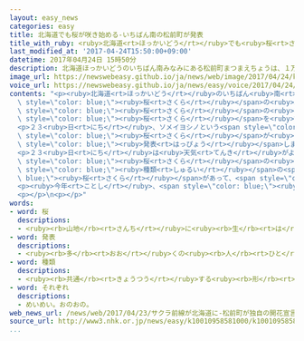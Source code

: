 ```yaml
---
layout: easy_news
categories: easy
title: 北海道でも桜が咲き始める-いちばん南の松前町が発表
title_with_ruby: <ruby>北海道<rt>ほっかいどう</rt></ruby>でも<ruby>桜<rt>さくら</rt></ruby>が<ruby>咲<rt>さ</rt></ruby>き<ruby>始<rt>はじ</rt></ruby>める　いちばん<ruby>南<rt>みなみ</rt></ruby>の<ruby>松前町<rt>まつまえちょう</rt></ruby>が<ruby>発表<rt>はっぴょう</rt></ruby>
last_modified_at: '2017-04-24T15:50:00+09:00'
datetime: 2017年04月24日 15時50分
description: 北海道ほっかいどうのいちばん南みなみにある松前町まつまえちょうは、１万まん本ぼんの桜さくらの木きがある公園こうえんが有名ゆうめいで、大勢おおぜいの人ひとが桜さくらの花はなを見みに来きます。
image_url: https://newswebeasy.github.io/ja/news/web/image/2017/04/24/k10010958581000.jpg
voice_url: https://newswebeasy.github.io/ja/news/easy/voice/2017/04/24/k10010958581000.mp3
contents: "<p><ruby>北海道<rt>ほっかいどう</rt></ruby>のいちばん<ruby>南<rt>みなみ</rt></ruby>にある<ruby>松前町<rt>まつまえちょう</rt></ruby>は、１<ruby>万<rt>まん</rt></ruby><ruby>本<rt>ぼん</rt></ruby>の<span\
  \ style=\"color: blue;\"><ruby>桜<rt>さくら</rt></ruby></span>の<ruby>木<rt>き</rt></ruby>がある<ruby>公園<rt>こうえん</rt></ruby>が<ruby>有名<rt>ゆうめい</rt></ruby>で、<ruby>大勢<rt>おおぜい</rt></ruby>の<ruby>人<rt>ひと</rt></ruby>が<span\
  \ style=\"color: blue;\"><ruby>桜<rt>さくら</rt></ruby></span>の<ruby>花<rt>はな</rt></ruby>を<ruby>見<rt>み</rt></ruby>に<ruby>来<rt>き</rt></ruby>ます。<ruby>毎年<rt>まいとし</rt></ruby><ruby>松前町<rt>まつまえちょう</rt></ruby>は<ruby>公園<rt>こうえん</rt></ruby>の<span\
  \ style=\"color: blue;\"><ruby>桜<rt>さくら</rt></ruby></span>を<ruby>調<rt>しら</rt></ruby>べて<ruby>花<rt>はな</rt></ruby>が<ruby>咲<rt>さ</rt></ruby>くと、みんなに<ruby>知<rt>し</rt></ruby>らせています。</p>\n\
  <p>２３<ruby>日<rt>にち</rt></ruby>、ソメイヨシノという<span style=\"color: blue;\"><ruby>桜<rt>さくら</rt></ruby></span>の<ruby>花<rt>はな</rt></ruby>が５つ<ruby>咲<rt>さ</rt></ruby>いていることがわかって、<ruby>松前町<rt>まつまえちょう</rt></ruby>は「<span\
  \ style=\"color: blue;\"><ruby>桜<rt>さくら</rt></ruby></span>が<ruby>咲<rt>さ</rt></ruby>きました」と<span\
  \ style=\"color: blue;\"><ruby>発表<rt>はっぴょう</rt></ruby></span>しました。<ruby>今年<rt>ことし</rt></ruby>はいつもの<ruby>年<rt>とし</rt></ruby>より<ruby>７日<rt>なのか</rt></ruby><ruby>早<rt>はや</rt></ruby>く<ruby>咲<rt>さ</rt></ruby>きました。</p>\n\
  <p>２３<ruby>日<rt>にち</rt></ruby>は<ruby>天気<rt>てんき</rt></ruby>がよくて、<ruby>公園<rt>こうえん</rt></ruby>に<ruby>来<rt>き</rt></ruby>た<ruby>人<rt>ひと</rt></ruby>は<ruby>咲<rt>さ</rt></ruby>いたばかりの<span\
  \ style=\"color: blue;\"><ruby>桜<rt>さくら</rt></ruby></span>の<ruby>前<rt>まえ</rt></ruby>で<ruby>写真<rt>しゃしん</rt></ruby>を<ruby>撮<rt>と</rt></ruby>っていました。<ruby>公園<rt>こうえん</rt></ruby>を<ruby>案内<rt>あんない</rt></ruby>する<ruby>人<rt>ひと</rt></ruby>は「いろいろな<span\
  \ style=\"color: blue;\"><ruby>種類<rt>しゅるい</rt></ruby></span>の<span style=\"color:\
  \ blue;\"><ruby>桜<rt>さくら</rt></ruby></span>があって、<span style=\"color: blue;\">それぞれ</span><ruby>咲<rt>さ</rt></ruby>くころが<ruby>違<rt>ちが</rt></ruby>います。ぜひ<ruby>楽<rt>たの</rt></ruby>しんでください」と<ruby>話<rt>はな</rt></ruby>していました。</p>\n\
  <p><ruby>今年<rt>ことし</rt></ruby>、<span style=\"color: blue;\"><ruby>桜<rt>さくら</rt></ruby></span>は３<ruby>月<rt>がつ</rt></ruby>２１<ruby>日<rt>にち</rt></ruby>にいちばん<ruby>早<rt>はや</rt></ruby>く<ruby>東京<rt>とうきょう</rt></ruby>で<ruby>咲<rt>さ</rt></ruby>きました。これから<ruby>北海道<rt>ほっかいどう</rt></ruby>のいろいろな<ruby>所<rt>ところ</rt></ruby>で<ruby>咲<rt>さ</rt></ruby>き<ruby>始<rt>はじ</rt></ruby>めます。</p>\n\
  <p></p>\n<p></p>"
words:
- word: 桜
  descriptions:
  - <ruby><rb>山地</rb><rt>さんち</rt></ruby>に<ruby><rb>生</rb><rt>は</rt></ruby>え、<ruby><rb>公園</rb><rt>こうえん</rt></ruby>や<ruby><rb>庭</rb><rt>にわ</rt></ruby>にも<ruby><rb>植</rb><rt>う</rt></ruby>える<ruby><rb>木</rb><rt>き</rt></ruby>。ソメイヨシノ・シダレザクラ・ヤマザクラなど<ruby><rb>種類</rb><rt>しゅるい</rt></ruby>が<ruby><rb>多</rb><rt>おお</rt></ruby>い。<ruby><rb>春</rb><rt>はる</rt></ruby>、うすもも<ruby><rb>色</rb><rt>いろ</rt></ruby>の<ruby><rb>美</rb><rt>うつく</rt></ruby>しい<ruby><rb>花</rb><rt>はな</rt></ruby>が<ruby><rb>咲</rb><rt>さ</rt></ruby>く。<ruby><rb>日本</rb><rt>にっぽん</rt></ruby>の「<ruby><rb>国花</rb><rt>こっか</rt></ruby>」とされる。
- word: 発表
  descriptions:
  - <ruby><rb>多</rb><rt>おお</rt></ruby>くの<ruby><rb>人</rb><rt>ひと</rt></ruby>に<ruby><rb>広</rb><rt>ひろ</rt></ruby>く<ruby><rb>知</rb><rt>し</rt></ruby>らせること。
- word: 種類
  descriptions:
  - <ruby><rb>共通</rb><rt>きょうつう</rt></ruby>する<ruby><rb>形</rb><rt>かたち</rt></ruby>や<ruby><rb>性質</rb><rt>せいしつ</rt></ruby>によって<ruby><rb>分</rb><rt>わ</rt></ruby>けたもの。
- word: それぞれ
  descriptions:
  - めいめい。おのおの。
web_news_url: /news/web/2017/04/23/サクラ前線が北海道に-松前町が独自の開花宣言/
source_url: http://www3.nhk.or.jp/news/easy/k10010958581000/k10010958581000.html
...
```

